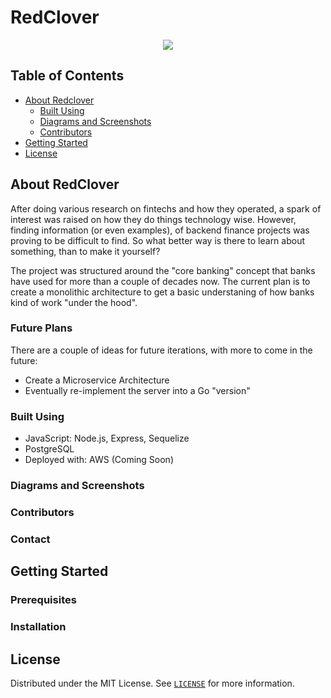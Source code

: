 # RedClover 
<p align="center"><tb><img  src="https://visitor-badge.glitch.me/badge?page_id=k5tuck.RedClover"/></tb></p>

## Table of Contents
  
- [About Redclover](#about-redclover)
  - [Built Using](#built-using)
  - [Diagrams and Screenshots](#diagrams-and-screenshots)
  - [Contributors](#contributors)
- [Getting Started](#getting-started)
- [License](#license)

## About RedClover

After doing various research on fintechs and how they operated, a spark of interest was raised on how they do things technology wise.
However, finding information (or even examples), of backend finance projects was proving to be difficult to find. So what better way
is there to learn about something, than to make it yourself?

The project was structured around the "core banking" concept that banks have used for more than a couple of decades now. The current plan is
to create a monolithic architecture to get a basic understaning of how banks kind of work "under the hood".

### Future Plans

There are a couple of ideas for future iterations, with more to come in the future:

- Create a Microservice Architecture
- Eventually re-implement the server into a Go "version"

### Built Using

- JavaScript: Node.js, Express, Sequelize
- PostgreSQL
- Deployed with: AWS (Coming Soon)

### Diagrams and Screenshots

### Contributors

### Contact

## Getting Started

### Prerequisites

### Installation

## License

Distributed under the MIT License. See [`LICENSE`](https://github.com/k5tuck/RedClover/blob/main/LICENSE) for more information.
